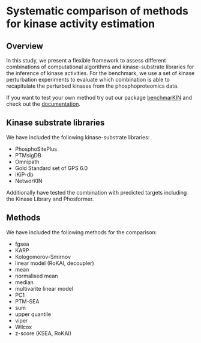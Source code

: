 # Systematic comparison of methods for kinase activity estimation

<!-- badges: start -->
<!-- badges: end -->

## Overview
In this study, we present a flexible framework to assess different combinations of computational algorithms and kinase-substrate libraries 
for the inference of kinase activities. For the benchmark, we use a set of kinase perturbation experiments to evaluate which combination
is able to recapitulate the perturbed kinases from the phosphoproteomics data.

If you want to test your own method try out our package [benchmarKIN](https://github.com/saezlab/benchmarKIN) and check out the 
[documentation](https://benchmarkin.readthedocs.io/). 

## Kinase substrate libraries
We have included the following kinase-substrate libraries:
- PhosphoSitePlus
- PTMsigDB
- Omnipath
- Gold Standard set of GPS 6.0
- iKiP-db
- NetworKIN

Additionally have tested the combination with predicted targets including the Kinase Library and Phosformer.

## Methods
We have included the following methods for the comparison:
- fgsea
- KARP
- Kologomorov-Smirnov
- linear model (RoKAI, decoupler)
- mean
- normalised mean
- median
- multivarite linear model
- PC1
- PTM-SEA
- sum
- upper quantile
- viper
- Wilcox
- z-score (KSEA, RoKAI)
